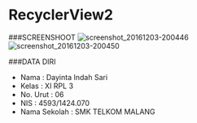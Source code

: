 # RecyclerView2

###SCREENSHOOT
![screenshot_20161203-200446](https://cloud.githubusercontent.com/assets/22117431/20859532/5ecc8924-b994-11e6-844c-74468fd36ff4.jpg)
![screenshot_20161203-200450](https://cloud.githubusercontent.com/assets/22117431/20859561/a7a68bae-b994-11e6-963d-4f2aed19dcdf.jpg)

###DATA DIRI
- Nama          : Dayinta Indah Sari
- Kelas         : XI RPL 3
- No. Urut      : 06
- NIS           : 4593/1424.070
- Nama Sekolah  : SMK TELKOM MALANG
